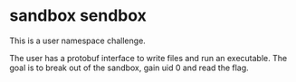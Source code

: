 # sandbox sendbox

This is a user namespace challenge.

The user has a protobuf interface to write files and run an executable. The goal is to break out of the sandbox, gain uid 0 and read the flag.
